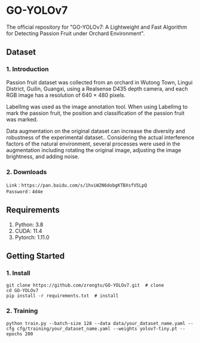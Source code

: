 # GO-YOLOv7
The official repository for "GO-YOLOv7: A Lightweight and Fast Algorithm for Detecting Passion Fruit under Orchard Environment".

## Dataset
### 1. Introduction
Passion fruit dataset was collected from an orchard in Wutong Town, Lingui District, Guilin, Guangxi, using a Realsense D435 depth camera, and each RGB image has a resolution of 640 × 480 pixels.

LabelImg was used as the image annotation tool. When using LabelImg to mark the passion fruit, the position and classification of the passion fruit was marked.

Data augmentation on the original dataset can increase the diversity and robustness of the experimental dataset.. Considering the actual interference factors of the natural environment, several processes were used in the augmentation including rotating the original image, adjusting the image brightness, and adding noise. 

### 2. Downloads
```text
Link：https://pan.baidu.com/s/1hviW2N6dobgKTBXsfV5LpQ 
Password：4d4e 
```

## Requirements
1. Python: 3.8
2. CUDA: 11.4
3. Pytorch: 1.11.0

## Getting Started
### 1. Install
```text
git clone https://github.com/zrongtu/GO-YOLOv7.git  # clone
cd GO-YOLOv7
pip install -r requirements.txt  # install
```
### 2. Training
```text
python train.py --batch-size 128 --data data/your_dataset_name.yaml --cfg cfg/training/your_dataset_name.yaml --weights yolov7-tiny.pt --epochs 200  
```
